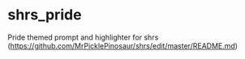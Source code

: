 # shrs_pride

Pride themed prompt and highlighter for shrs (https://github.com/MrPicklePinosaur/shrs/edit/master/README.md)
